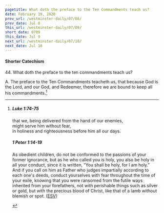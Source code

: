 ```yaml
---
pagetitle: What doth the preface to the Ten Commandments teach us?
date: February 19, 2020
prev_url: /westminster-daily/07/08/
prev_date: Jul 8
this_url: /westminster-daily/07/09/
short_date: 0709
this_date: Jul 9
next_url: /westminster-daily/07/10/
next_date: Jul 10
---
```


#### Shorter Catechism

44\. What doth the preface to the ten commandments teach us?

A. The preface to the Ten Commandments teacheth us, that because God is the Lord, and our God, and Redeemer, therefore we are bound to keep all his commandments.[^fnref:wsc1]


[^fnref:wsc1]: <div class="esv"><h5>Luke 1:74-75</h5> <div class="esv-text"><div class="block-indent"> <p class="line-group" id="p42001074.01-1"><span class="indent"></span>that we, being delivered from the hand of our enemies,<br /> might serve him without fear,<br />  <span class="indent"></span>in holiness and righteousness before him all our days.</p> </div> </div><h5>1 Peter 1:14-19</h5> <div class="esv-text"><p id="p60001014.01-2">As obedient children, do not be conformed to the passions of your former ignorance, but as he who called you is holy, you also be holy in all your conduct, since it is written, &#8220;You shall be holy, for I am holy.&#8221; And if you call on him as Father who judges impartially according to each one's deeds, conduct yourselves with fear throughout the time of your exile, knowing that you were ransomed from the futile ways inherited from your forefathers, not with perishable things such as silver or gold, but with the precious blood of Christ, like that of a lamb without blemish or spot.  (<a href="http://www.esv.org" class="copyright">ESV</a>)</p> </div> </div>

